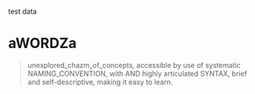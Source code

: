 test data

# aWORDZa

> unexplored_chazm_of_concepts, accessible by use of systematic NAMING_CONVENTION, with AND highly articulated SYNTAX, brief and self-descriptive, making it easy to learn.